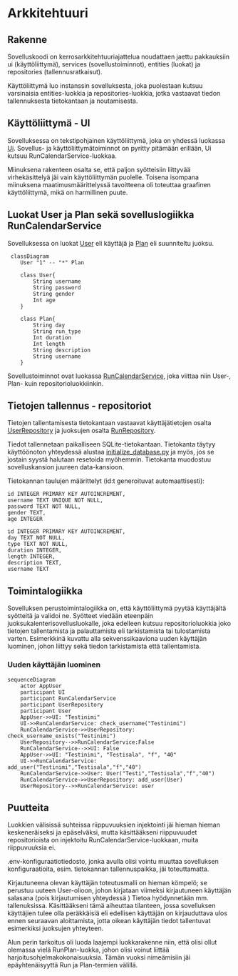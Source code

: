 # Arkkitehtuuri

## Rakenne

Sovelluskoodi on kerrosarkkitehtuuriajattelua noudattaen jaettu pakkauksiin ui (käyttöliittymä), services (sovellustoiminnot), entities (luokat) ja repositories (tallennusratkaisut).

Käyttöliittymä luo instanssin sovelluksesta, joka puolestaan kutsuu varsinaisia entities-luokkia ja repositories-luokkia, jotka vastaavat tiedon tallennuksesta tietokantaan ja noutamisesta. 

## Käyttöliittymä - UI

Sovelluksessa on tekstipohjainen käyttöliittymä, joka on yhdessä luokassa [Ui](https://github.com/ah-pasila/ot-running-calendar/blob/master/src/ui/ui.py). Sovellus- ja käyttöliittymätoiminnot on pyritty pitämään erillään, Ui kutsuu RunCalendarService-luokkaa. 

Miinuksena rakenteen osalta se, että paljon syötteisiin liittyvää virhekäsittelyä jäi vain käyttöliittymän puolelle. Toisena isompana miinuksena maatimusmäärittelyssä tavoitteena oli toteuttaa graafinen käyttöliittymä, mikä on harmillinen puute. 

## Luokat User ja Plan sekä sovelluslogiikka RunCalendarService

Sovelluksessa on luokat [User](https://github.com/ah-pasila/ot-running-calendar/blob/master/src/entities/user.py) eli käyttäjä ja [Plan](https://github.com/ah-pasila/ot-running-calendar/blob/master/src/entities/run.py) eli suunniteltu juoksu.

```mermaid
 classDiagram
    User "1" -- "*" Plan

    class User{
        String username
        String password
        String gender
        Int age
    }

    class Plan{
        String day
        String run_type
        Int duration
        Int length
        String description
        String username
    }
```

Sovellustoiminnot ovat luokassa [RunCalendarService](https://github.com/ah-pasila/ot-running-calendar/blob/master/src/services/run_calendar_service.py), joka viittaa niin User-, Plan- kuin repositorioluokkiinkin. 

## Tietojen tallennus - repositoriot

Tietojen tallentamisesta tietokantaan vastaavat käyttäjätietojen osalta [UserRepository](https://github.com/ah-pasila/ot-running-calendar/blob/master/src/repositories/user_repository.py) ja juoksujen osalta [RunRepository](https://github.com/ah-pasila/ot-running-calendar/blob/master/src/repositories/run_repository.py). 

Tiedot tallennetaan paikalliseen SQLite-tietokantaan. Tietokanta täytyy käyttöönoton yhteydessä alustaa [initialize_database.py](https://github.com/ah-pasila/ot-running-calendar/blob/master/src/initialize_database.py) ja myös, jos se jostain syystä halutaan resetoida myöhemmin. Tietokanta muodostuu sovelluskansion juureen data-kansioon. 

Tietokannan taulujen määrittelyt (id:t generoituvat automaattisesti):
```
id INTEGER PRIMARY KEY AUTOINCREMENT,
username TEXT UNIQUE NOT NULL,
password TEXT NOT NULL,
gender TEXT,
age INTEGER
```

```
id INTEGER PRIMARY KEY AUTOINCREMENT,
day TEXT NOT NULL,
type TEXT NOT NULL,
duration INTEGER,
length INTEGER,
description TEXT,
username TEXT
```

## Toimintalogiikka

Sovelluksen perustoimintalogiikka on, että käyttöliittymä pyytää käyttäjältä syötteitä ja validoi ne. Syötteet viedään eteenpäin juoksukalenterisovellusluokalle, joka edelleen kutsuu repositorioluokkia joko tietojen tallentamista ja palauttamista eli tarkistamista tai tulostamista varten. Esimerkkinä kuvattu alla sekvenssikaaviona uuden käyttäjän luominen, johon liittyy sekä tiedon tarkistamista että tallentamista. 

### Uuden käyttäjän luominen

```mermaid
sequenceDiagram
    actor AppUser
    participant UI
    participant RunCalendarService
    participant UserRepository
    participant User
    AppUser->>UI: "Testinimi"
    UI->>RunCalendarService: check_username("Testinimi")
    RunCalendarService->>UserRepository: check_username_exists("Testinimi")
    UserRepository-->>RunCalendarService:False
    RunCalendarService-->>UI: False
    AppUser->>UI: "Testinimi", "Testisala", "f", "40"
    UI->>RunCalendarService: add_user("Testinimi","Testisala","f","40")
    RunCalendarService->>User: User("Testi","Testisala","f","40") 
    RunCalendarService->>UserRepository: add_user(User)
    UserRepository-->>RunCalendarService: user
```

## Puutteita 

Luokkien välisissä suhteissa riippuvuuksien injektointi jäi hieman hieman keskeneräiseksi ja epäselväksi, mutta käsittääkseni riippuvuudet repositorioista on injektoitu RunCalendarService-luokkaan, muita riippuvuuksia ei. 

.env-konfiguraatiotiedosto, jonka avulla olisi vointu muuttaa sovelluksen konfiguraatioita, esim. tietokannan tallennuspaikka, jäi toteuttamatta. 

Kirjautuneena olevan käyttäjän toteutusmalli on hieman kömpelö; se perustuu uuteen User-olioon, johon kirjataan viimeksi kirjautuneen käyttäjän salasana (pois kirjautumisen yhteydessä ) Tietoa hyödynnetään mm. tallenuksissa. Käsittääkseni tämä aiheuttaa tilanteen, jossa sovelluksen käyttäjien tulee olla peräkkäisiä eli edellisen käyttäjän on kirjauduttava ulos ennen seuraavan aloittamista, jotta oikean käyttäjän tiedot tallentuvat esimerkiksi juoksujen yhteyteen.

Alun perin tarkoitus oli luoda laajempi luokkarakenne niin, että olisi ollut olemassa vielä RunPlan-luokka, johon olisi voinut liittää harjoitusohjelmakokonaisuuksia. Tämän vuoksi nimeämisiin jäi epäyhtenäisyyttä Run ja Plan-termien välillä.
